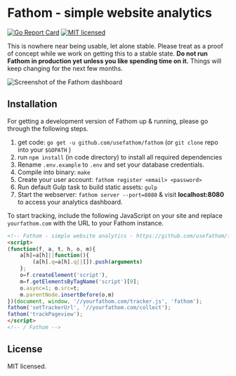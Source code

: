 Fathom - simple website analytics
==============================

[![Go Report Card](https://goreportcard.com/badge/github.com/usefathom/fathom)](https://goreportcard.com/report/github.com/usefathom/fathom)
[![MIT licensed](https://img.shields.io/badge/license-MIT-blue.svg)](https://raw.githubusercontent.com/usefathom/fathom/master/LICENSE)


This is nowhere near being usable, let alone stable. Please treat as a proof of concept while we work on getting this to a stable state. **Do not run Fathom in production yet unless you like spending time on it.** Things will keep changing for the next few months.

![Screenshot of the Fathom dashboard](https://github.com/usefathom/fathom/blob/master/assets/dist/img/fathom.jpg?v=6)

## Installation

For getting a development version of Fathom up & running, please go through the following steps.

1. get code: `go get -u github.com/usefathom/fathom` (or `git clone` repo into your `$GOPATH` )
1. run `npm install` (in code directory) to install all required dependencies
1. Rename `.env.example` to `.env` and set your database credentials.
1. Compile into binary: `make`
1. Create your user account: `fathom register <email> <password>`
1. Run default Gulp task to build static assets: `gulp`
1. Start the webserver: `fathom server --port=8080` & visit **localhost:8080** to access your analytics dashboard.

To start tracking, include the following JavaScript on your site and replace `yourfathom.com` with the URL to your Fathom instance.

```html
<!-- Fathom - simple website analytics - https://github.com/usefathom/fathom -->
<script>
(function(f, a, t, h, o, m){
	a[h]=a[h]||function(){
		(a[h].q=a[h].q||[]).push(arguments)
	};
	o=f.createElement('script'),
	m=f.getElementsByTagName('script')[0];
	o.async=1; o.src=t;
	m.parentNode.insertBefore(o,m)
})(document, window, '//yourfathom.com/tracker.js', 'fathom');
fathom('setTrackerUrl', '//yourfathom.com/collect');
fathom('trackPageview');
</script>
<!-- / Fathom -->
```

## License

MIT licensed.
